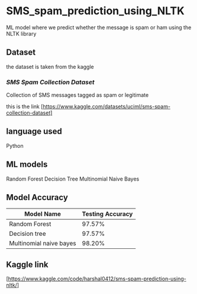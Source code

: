 # SMS_spam_prediction_using_NLTK
ML model where we predict whether the message is spam or ham using the NLTK library

## Dataset
the dataset is taken from the kaggle 
### *SMS Spam Collection Dataset*
Collection of SMS messages tagged as spam or legitimate

this is the link [https://www.kaggle.com/datasets/uciml/sms-spam-collection-dataset]

## language used
Python

## ML models
Random Forest
Decision Tree
Multinomial Naive Bayes

## Model Accuracy

| Model Name               |  Testing Accuracy  
| -------------            |  --------          |
| Random Forest            |  97.57%            |
| Decision tree            |  97.57%            |
| Multinomial naive bayes  |  98.20%            |

## Kaggle link
[https://www.kaggle.com/code/harshal0412/sms-spam-prediction-using-nltk/]
